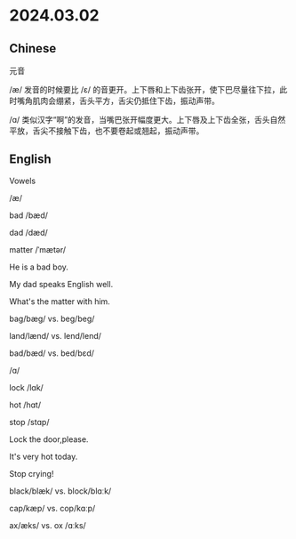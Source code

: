 # 2024.03.02
## Chinese
元音

/æ/ 发音的时候要比 /ɛ/ 的音更开。上下唇和上下齿张开，使下巴尽量往下拉，此时嘴角肌肉会绷紧，舌头平方，舌尖仍抵住下齿，振动声带。

/ɑ/ 类似汉字“啊”的发音，当嘴巴张开幅度更大。上下唇及上下齿全张，舌头自然平放，舌尖不接触下齿，也不要卷起或翘起，振动声带。

## English
Vowels

/æ/

bad /bæd/

dad /dæd/

matter /ˈmætər/

He is a bad boy.

My dad speaks English well.

What's the matter with him.

bag/bæɡ/ vs. beg/beɡ/

land/lænd/ vs. lend/lend/

bad/bæd/ vs. bed/bɛd/

/ɑ/

lock /lɑk/

hot  /hɑt/

stop  /stɑp/

Lock the door,please.

It's very hot today.

Stop crying!

black/blæk/ vs. block/blɑːk/

cap/kæp/ vs. cop/kɑːp/

ax/æks/ vs. ox /ɑːks/



